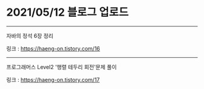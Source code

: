 # 2021/05/12 블로그 업로드
---
자바의 정석 6장 정리

링크 : https://haeng-on.tistory.com/16

---
프로그래머스 Level2 '행렬 테두리 회전'문제 풀이

링크 : https://haeng-on.tistory.com/17
